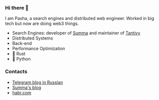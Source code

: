 ### Hi there 👋

I am Pasha, a search engines and distributed web engineer. Worked in big tech but now are doing web3 things.

- Search Engines: developer of [Summa](https://github.com/izihawa/summa) and maintainer of [Tantivy](https://github.com/quickwit-oss/tantivy)
- Distributed Systems
- Back-end
- Performance Optimization
- 🦀 Rust
- 🐍 Python

### Contacts

- [Telegram blog in Russian](https://t.me/nerdy_vibes)
- [Summa's blog](https://izihawa.github.io/summa/blog)
- [habr.com](https://habr.com/ru/users/PashaPodolsky/)
